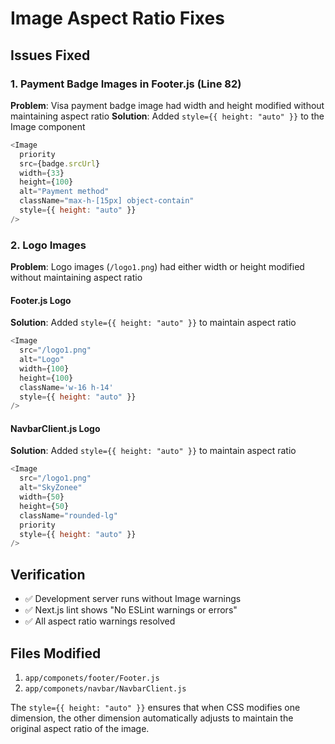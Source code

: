 # Image Aspect Ratio Fixes

## Issues Fixed

### 1. Payment Badge Images in Footer.js (Line 82)
**Problem**: Visa payment badge image had width and height modified without maintaining aspect ratio
**Solution**: Added `style={{ height: "auto" }}` to the Image component

```javascript
<Image
  priority
  src={badge.srcUrl}
  width={33}
  height={100}
  alt="Payment method"
  className="max-h-[15px] object-contain"
  style={{ height: "auto" }}
/>
```

### 2. Logo Images 
**Problem**: Logo images (`/logo1.png`) had either width or height modified without maintaining aspect ratio

#### Footer.js Logo
**Solution**: Added `style={{ height: "auto" }}` to maintain aspect ratio
```javascript
<Image
  src="/logo1.png"
  alt="Logo"
  width={100}
  height={100}
  className='w-16 h-14'
  style={{ height: "auto" }}
/>
```

#### NavbarClient.js Logo
**Solution**: Added `style={{ height: "auto" }}` to maintain aspect ratio
```javascript
<Image
  src="/logo1.png"
  alt="SkyZonee"
  width={50}
  height={50}
  className="rounded-lg"
  priority
  style={{ height: "auto" }}
/>
```

## Verification
- ✅ Development server runs without Image warnings
- ✅ Next.js lint shows "No ESLint warnings or errors"
- ✅ All aspect ratio warnings resolved

## Files Modified
1. `app/componets/footer/Footer.js`
2. `app/componets/navbar/NavbarClient.js`

The `style={{ height: "auto" }}` ensures that when CSS modifies one dimension, the other dimension automatically adjusts to maintain the original aspect ratio of the image.